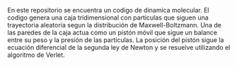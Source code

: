 En este repositorio se encuentra un codigo de dinamica molecular. El codigo genera una caja tridimensional con particulas que siguen una trayectoria aleatoria segun la distribución de Maxwell-Boltzmann. Una de las paredes de la caja actua como un pistón móvil que sigue un balance entre su peso y la presión de las partículas. La posición del pistón sigue la ecuación diferencial de la segunda ley de Newton y se resuelve utilizando el algoritmo de Verlet. 
